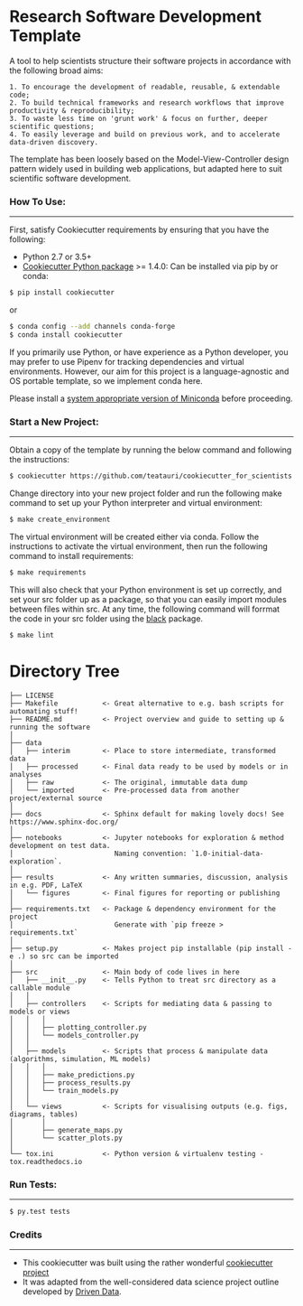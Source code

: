 # Research Software Development Template

A tool to help scientists structure their software projects in accordance with the following broad aims:

```
1. To encourage the development of readable, reusable, & extendable code;
2. To build technical frameworks and research workflows that improve productivity & reproducibility;
3. To waste less time on 'grunt work' & focus on further, deeper scientific questions;
4. To easily leverage and build on previous work, and to accelerate data-driven discovery.
```

The template has been loosely based on the Model-View-Controller design pattern widely used in building web applications, but adapted here to suit scientific software development.


### How To Use:
---
First, satisfy Cookiecutter requirements by ensuring that you have the following:

- Python 2.7 or 3.5+
- [Cookiecutter Python package](http://cookiecutter.readthedocs.org/en/latest/installation.html) >= 1.4.0: Can be installed via pip by or conda:

```bash
$ pip install cookiecutter
```
or

```bash
$ conda config --add channels conda-forge
$ conda install cookiecutter
```
If you primarily use Python, or have experience as a Python developer, you may prefer to use Pipenv for tracking dependencies and virtual environments. However, our aim for this project is a language-agnostic and OS portable template, so we implement conda here. 


Please install a [system appropriate version of Miniconda](https://conda.io/projects/conda/en/latest/user-guide/install/index.html) before proceeding.

### Start a New Project:
---
Obtain a copy of the template by running the below command and following the instructions: 

```bash
$ cookiecutter https://github.com/teatauri/cookiecutter_for_scientists
```

Change directory into your new project folder and run the following make command to set up your Python interpreter and virtual environment: 
```bash
$ make create_environment
```
The virtual environment will be created either via conda. Follow the instructions to activate the virtual environment, then run the following command to install requirements:

```bash
$ make requirements
```
This will also check that your Python environment is set up correctly, and set your src folder up as a package, so that you can easily import modules between files within src. At any time, the following command will forrmat the code in your src folder using the [black](https://pypi.org/project/black/) package. 

```bash
$ make lint
```
  
# Directory Tree

    ├── LICENSE
    ├── Makefile           <- Great alternative to e.g. bash scripts for automating stuff!
    ├── README.md          <- Project overview and guide to setting up & running the software
    │ 
    ├── data
    │   ├── interim        <- Place to store intermediate, transformed data
    │   ├── processed      <- Final data ready to be used by models or in analyses
    │   ├── raw            <- The original, immutable data dump
    │   └── imported       <- Pre-processed data from another project/external source
    │
    ├── docs               <- Sphinx default for making lovely docs! See https://www.sphinx-doc.org/
    │
    ├── notebooks          <- Jupyter notebooks for exploration & method development on test data.
    │                         Naming convention: `1.0-initial-data-exploration`.
    │
    ├── results            <- Any written summaries, discussion, analysis in e.g. PDF, LaTeX
    │   └── figures        <- Final figures for reporting or publishing
    │
    ├── requirements.txt   <- Package & dependency environment for the project
    │                         Generate with `pip freeze > requirements.txt`
    │
    ├── setup.py           <- Makes project pip installable (pip install -e .) so src can be imported
    │
    ├── src                <- Main body of code lives in here
    │   ├── __init__.py    <- Tells Python to treat src directory as a callable module
    │   │
    │   ├── controllers    <- Scripts for mediating data & passing to models or views
    │   │   │
    │   │   ├── plotting_controller.py
    │   │   └── models_controller.py
    │   │
    │   ├── models         <- Scripts that process & manipulate data (algorithms, simulation, ML models)
    │   │   │
    │   │   ├── make_predictions.py
    │   │   ├── process_results.py
    │   │   └── train_models.py
    │   │
    │   └── views          <- Scripts for visualising outputs (e.g. figs, diagrams, tables)
    │       │
    │       ├── generate_maps.py
    │       └── scatter_plots.py
    │
    └── tox.ini            <- Python version & virtualenv testing - tox.readthedocs.io


### Run Tests:
---
```bash
$ py.test tests
```

### Credits
---
* This cookiecutter was built using the rather wonderful [cookiecutter project](https://cookiecutter.readthedocs.io/) 
* It was adapted from the well-considered data science project outline developed by [Driven Data](https://www.drivendata.org/).

